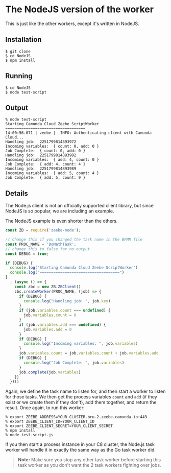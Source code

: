 # The NodeJS version of the worker

This is just like the other workers, except it's written in NodeJS.

## Installation

    $ git clone
    $ cd NodeJS
    $ npm install

## Running

    $ cd NodeJS
    $ node test-script

## Output

    % node test-script
    Starting Camunda Cloud Zeebe ScriptWorker
    ===================================
    14:00:56.071 | zeebe |  INFO: Authenticating client with Camunda Cloud...
    Handling job:  2251799814893972
    Incoming variables:  { count: 0, add: 0 }
    Job Complete:  { count: 0, add: 0 }
    Handling job:  2251799814893982
    Incoming variables:  { add: 4, count: 0 }
    Job Complete:  { add: 4, count: 4 }
    Handling job:  2251799814893989
    Incoming variables:  { add: 5, count: 4 }
    Job Complete:  { add: 5, count: 9 }

## Details

The Node.js client is not an officially supported client library, but since NodeJS is so popular, we are including an example.

The NodeJS example is even shorter than the others.

```js
const ZB = require('zeebe-node');

// Change this if you changed the task name in the BPMN file
const PROC_NAME = 'DoMathTask';
// change this to false for no output
const DEBUG = true;

if (DEBUG) {
  console.log("Starting Camunda Cloud Zeebe ScriptWorker")
  console.log("===================================")
}
  ; (async () => {
    const zbc = new ZB.ZBClient()
    zbc.createWorker(PROC_NAME, (job) => {
      if (DEBUG) {
        console.log("Handling job: ", job.key)
      }
      if (job.variables.count === undefined) {
        job.variables.count = 0
      }
      if (job.variables.add === undefined) {
        job.variables.add = 0
      }
      if (DEBUG) {
        console.log("Incoming variables: ", job.variables)
      }
      job.variables.count = job.variables.count + job.variables.add
      if (DEBUG) {
        console.log("Job Complete: ", job.variables)
      }
      job.complete(job.variables)
    })
  })()
```

Again, we define the task name to listen for, and then start a worker to listen for those tasks. We then get the process variables `count` and `add` (if they exist or we create them if they don't), add them together, and return the result.  Once again, to run this worker:

```shell
% export ZEEBE_ADDRESS=YOUR_CLUSTER.bru-2.zeebe.camunda.io:443
% export ZEEBE_CLIENT_ID=YOUR_CLIENT_ID
% export ZEEBE_CLIENT_SECRET=YOUR_CLIENT_SECRET
% npm install
% node test-script.js
```

If you then start a process instance in your C8 cluster, the Node.js task worker will handle it in exactly the same way as the Go task worker did.

> **Note:** Make sure you stop any other task worker before starting this task worker as you don't want the 2 task workers fighting over jobs.
